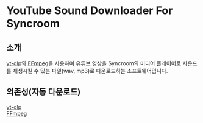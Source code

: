 # YouTube Sound Downloader For Syncroom
## 소개
[yt-dlp](https://github.com/yt-dlp/yt-dlp)와 [FFmpeg](https://ffmpeg.org/)을 사용하여 유튜브 영상을 Syncroom의 미디어 플레이어로 사운드를 재생시킬 수 있는 파일(wav, mp3)로 다운로드하는 소프트웨어입니다.
## 의존성(자동 다운로드)
[yt-dlp](https://github.com/yt-dlp/yt-dlp)   
[FFmpeg](https://ffmpeg.org/)